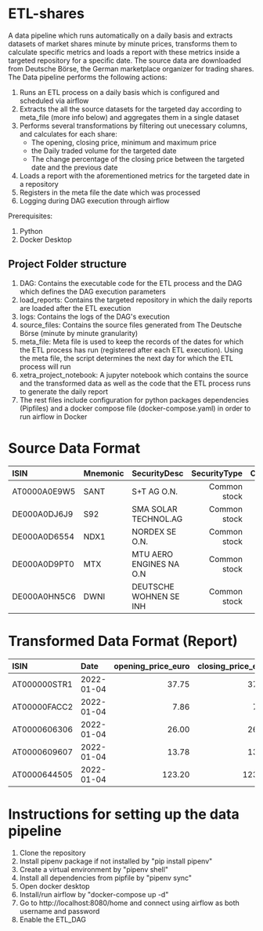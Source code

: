 # ETL-shares
A data pipeline which runs automatically on a daily basis and extracts datasets of market shares minute by minute prices, transforms them to calculate specific metrics and loads a report with these metrics inside a targeted repository for a specific date.
The source data are downloaded from Deutsche Börse, the German marketplace organizer for trading shares.
The Data pipeline performs the following actions:
1. Runs an ETL process on a daily basis which is configured and scheduled via airflow
2. Extracts the all the source datasets for the targeted day according to meta_file (more info below) and aggregates them in a single dataset
3. Performs several transformations by filtering out unecessary columns, and calculates for each share:
   * The opening, closing price, minimum and maximum price 
   * the Daily traded volume for the targeted date
   * The change percentage of the closing price between the targeted date and the previous date
4. Loads a report with the aforementioned metrics for the targeted date in a repository
5. Registers in the meta file the date which was processed
6. Logging during DAG execution through airflow

Prerequisites:
1. Python
2. Docker Desktop

## Project Folder structure

1. DAG: Contains the executable code for the ETL process and the DAG which defines the DAG execution parameters
2. load_reports: Contains the targeted repository in which the daily reports are loaded after the ETL execution
3. logs: Contains the logs of the DAG's execution
4. source_files: Contains the source files generated from The Deutsche Börse (minute by minute granularity)
5. meta_file: Meta file is used to keep the records of the dates for which the ETL process has run (registered after each ETL execution). Using the meta file, the script determines the next day for which the ETL process will run
6. xetra_project_notebook: A jupyter notebook which contains the source and the transformed data as well as the code that the ETL process runs to generate the daily report
7. The rest files include configuration for python packages dependencies (Pipfiles) and a docker compose file (docker-compose.yaml) in order to run airflow in Docker

# Source Data Format

| ISIN         | Mnemonic | SecurityDesc            | SecurityType | Currency | SecurityID |       Date |  Time | StartPrice | MaxPrice | MinPrice | EndPrice | TradedVolume | NumberOfTrades |
|:-------------|:---------|:------------------------|-------------:|---------:|-----------:|-----------:|------:|-----------:|---------:|---------:|---------:|-------------:|---------------:|
| AT0000A0E9W5 | SANT     | S+T AG O.N.             | Common stock |      EUR |    2504159 | 2022-01-03 | 08:00 |     14.760 |   14.760 |   14.750 |   14.750 |         4414 |              2 |
| DE000A0DJ6J9 | S92      | SMA SOLAR TECHNOL.AG    | Common stock |      EUR |    2504287 | 2022-01-03 | 08:00 |     37.640 |   37.660 |   37.600 |   37.660 |         1649 |              3 |
| DE000A0D6554 | NDX1     | NORDEX SE O.N.          | Common stock |      EUR |    2504290 | 2022-01-03 | 08:00 |     13.990 |   14.030 |   13.940 |   13.960 |        23011 |             36 |
| DE000A0D9PT0 | MTX      | MTU AERO ENGINES NA O.N | Common stock |      EUR |    2504297 | 2022-01-03 | 08:00 |    180.000 |  180.050 |  179.500 |  179.500 |         2308 |             22 |
| DE000A0HN5C6 | DWNI     | DEUTSCHE WOHNEN SE INH  | Common stock |      EUR |    2504314 | 2022-01-03 | 08:00 |     37.280 |   37.280 |   37.280 |   37.280 |         2897 |              1 |

# Transformed Data Format (Report)

| ISIN         | Date       | opening_price_euro | closing_price_euro | minimum_price_euro | maximum_price_euro | daily_traded_volume | change_prev_closing_% |
|:-------------|:-----------|-------------------:|-------------------:|-------------------:|-------------------:|--------------------:|----------------------:|
| AT000000STR1 | 2022-01-04 |              37.75 |              37.85 |              37.75 |              37.85 |                  27 |                  1.20 |
| AT00000FACC2 | 2022-01-04 |               7.86 |               7.79 |               7.79 |               7.95 |                 681 |                  1.83 |
| AT0000606306 | 2022-01-04 |              26.00 |              26.80 |              26.00 |              26.80 |                 339 |                  3.63 |
| AT0000609607 | 2022-01-04 |              13.78 |              13.72 |              13.72 |              13.78 |                 400 |                  0.59 |
| AT0000644505 | 2022-01-04 |             123.20 |             123.20 |             123.20 |             123.20 |                  13 |                  3.53 |

# Instructions for setting up the data pipeline
1. Clone the repository
2. Install pipenv package if not installed by "pip install pipenv"
3. Create a virtual environment by "pipenv shell"
4. Install all dependencies from pipfile by "pipenv sync"
5. Open docker desktop
6. Install/run airflow by "docker-compose up -d"
7. Go to http://localhost:8080/home and connect using airflow as both username and password
8. Enable the ETL_DAG
